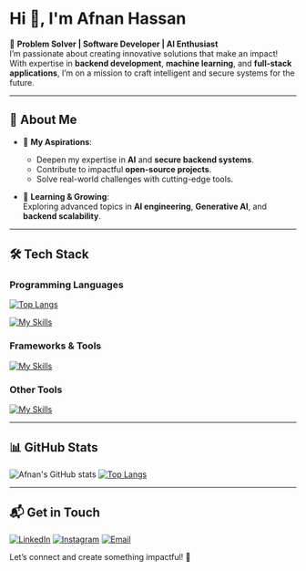 # Hi 👋, I'm Afnan Hassan  

🚀 **Problem Solver | Software Developer | AI Enthusiast**  
I’m passionate about creating innovative solutions that make an impact! With expertise in **backend development**, **machine learning**, and **full-stack applications**, I’m on a mission to craft intelligent and secure systems for the future.

---

## 🌟 **About Me**
- 🎯 **My Aspirations**:  
  - Deepen my expertise in **AI** and **secure backend systems**.  
  - Contribute to impactful **open-source projects**.  
  - Solve real-world challenges with cutting-edge tools.  

- 🌱 **Learning & Growing**:  
  Exploring advanced topics in **AI engineering**, **Generative AI**, and **backend scalability**.

---

## 🛠️ **Tech Stack**

### Programming Languages
[![Top Langs](https://github-readme-stats.vercel.app/api/top-langs/?username=anuraghazra&layout=donut-vertical&theme=transparent)](https://github.com/anuraghazra/github-readme-stats)

[![My Skills](https://skillicons.dev/icons?i=python,cpp,c,cs,java,js)](https://skillicons.dev)

### Frameworks & Tools 
[![My Skills](https://skillicons.dev/icons?i=nodejs,react,express,django,mongodb,postgresql,tensorflow)](https://skillicons.dev)

### Other Tools  
[![My Skills](https://skillicons.dev/icons?i=docker,git,streamlit)](https://skillicons.dev)


---

## 📊 **GitHub Stats**  

![Afnan's GitHub stats](https://github-readme-stats.vercel.app/api?username=afnanhassan09&show_icons=true&theme=transparent)
[![Top Langs](https://github-readme-stats.vercel.app/api/top-langs/?username=anuraghazra&layout=donut-vertical&theme=transparent)](https://github.com/anuraghazra/github-readme-stats)


---

## 📬 **Get in Touch**

[![LinkedIn](https://img.shields.io/badge/LinkedIn-0077B5?style=flat&logo=linkedin&logoColor=white)]([https://www.linkedin.com/in/your-profile](https://www.linkedin.com/in/afnanhassan09/))
[![Instagram](https://img.shields.io/badge/Instagram-E4405F?style=flat&logo=instagram&logoColor=white)]([https://www.instagram.com/your-profile](https://www.instagram.com/afnan.09x/))
[![Email](https://img.shields.io/badge/Email-Contact%20Me-red?style=flat&logo=gmail&logoColor=white)](mailto:hassanafnan09@gmail.com)

Let’s connect and create something impactful! 🚀
